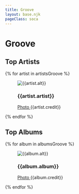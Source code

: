 ```yaml
---
title: Groove
layout: base.njk
pageClass: soca
---
```

<h1 class="subgenre-title">Groove <!-- sub genre name--></h1>

<p class="summary"> <!-- subgenre summary--></p>

<!-- top album and artist section-->

<section class="top">
    <h2>Top Artists</h2>
    <div class="artist">
        {% for artist in artistsGroove %}
        <figure>
            <img src="{{artist.src}}" alt="{{artist.alt}}">
            <figcaption>
                <h3>{{artist.artist}}</h3>
                <p><a href="{{artist.creditLink}}">Photo </a>{{artist.credit}}</p>
            </figcaption>
            </figure>
        {% endfor %}
    </div>
    </section>

<section class="top">
<h2>Top Albums</h2>
<div class="albums">
    {% for album in albumsGroove %}
    <figure>
        <img src="{{album.src}}" alt="{{album.alt}}">
        <figcaption>
            <h3>{{album.album}}</h3>
            <p><a href="{{album.creditLink}}">Photo </a>{{album.credit}}</p>
        </figcaption>
        </figure>
    {% endfor %}
</div>
</section>

<!-- suggestion section, still figuring out how to format this using the bubble diagram from the wireframe-->